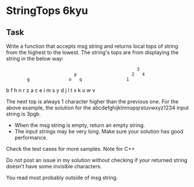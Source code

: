 # StringTops 6kyu

## Task

Write a function that accepts msg string and returns local tops of string from the highest to the lowest.
The string's tops are from displaying the string in the below way:

                                                      3
                              p                     2   4
            g               o   q                 1
  b       f   h           n       r             z
a   c   e       i       m          s          y
      d           j   l             t       x
                    k                 u   w
                                        v

The next top is always 1 character higher than the previous one. For the above example,
the solution for the abcdefghijklmnopqrstuvwxyz1234 input string is 3pgb.

- When the msg string is empty, return an empty string.
- The input strings may be very long. Make sure your solution has good performance.

Check the test cases for more samples.
Note for C++

Do not post an issue in my solution without checking if your returned string doesn't have some invisible characters.

You read most probably outside of msg string.
